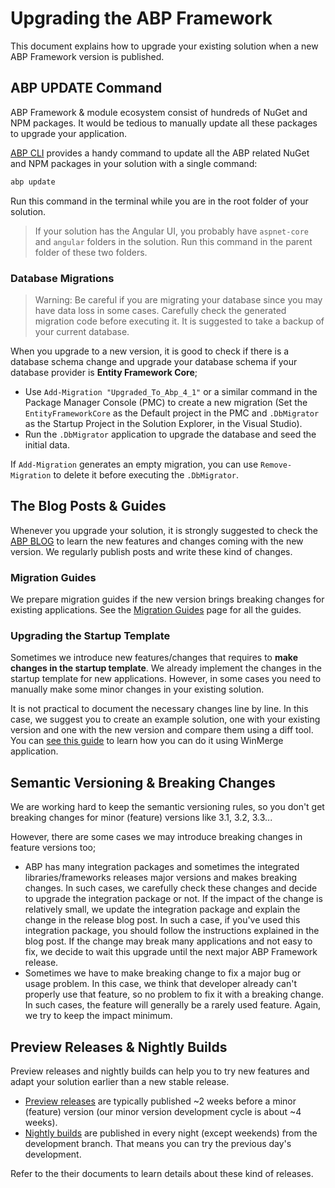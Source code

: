 # Upgrading the ABP Framework

This document explains how to upgrade your existing solution when a new ABP Framework version is published.

## ABP UPDATE Command

ABP Framework & module ecosystem consist of hundreds of NuGet and NPM packages. It would be tedious to manually update all these packages to upgrade your application.

[ABP CLI](CLI.md) provides a handy command to update all the ABP related NuGet and NPM packages in your solution with a single command:

````bash
abp update
````

Run this command in the terminal while you are in the root folder of your solution.

> If your solution has the Angular UI, you probably have `aspnet-core` and `angular` folders in the solution. Run this command in the parent folder of these two folders.

### Database Migrations

> Warning: Be careful if you are migrating your database since you may have data loss in some cases. Carefully check the generated migration code before executing it. It is suggested to take a backup of your current database.

When you upgrade to a new version, it is good to check if there is a database schema change and upgrade your database schema if your database provider is **Entity Framework Core**;

* Use `Add-Migration "Upgraded_To_Abp_4_1"` or a similar command in the Package Manager Console (PMC) to create a new migration (Set the `EntityFrameworkCore` as the Default project in the PMC and `.DbMigrator` as the Startup Project in the Solution Explorer, in the Visual Studio).
* Run the `.DbMigrator` application to upgrade the database and seed the initial data.

If `Add-Migration` generates an empty migration, you can use `Remove-Migration` to delete it before executing the `.DbMigrator`.

## The Blog Posts & Guides

Whenever you upgrade your solution, it is strongly suggested to check the [ABP BLOG](https://blog.abp.io/) to learn the new features and changes coming with the new version. We regularly publish posts and write these kind of changes.

### Migration Guides

We prepare migration guides if the new version brings breaking changes for existing applications. See the [Migration Guides](Migration-Guides/Index.md) page for all the guides.

### Upgrading the Startup Template

Sometimes we introduce new features/changes that requires to **make changes in the startup template**. We already implement the changes in the startup template for new applications. However, in some cases you need to manually make some minor changes in your existing solution.

It is not practical to document the necessary changes line by line. In this case, we suggest you to create an example solution, one with your existing version and one with the new version and compare them using a diff tool. You can [see this guide](Migration-Guides/Upgrading-Startup-Template.md) to learn how you can do it using WinMerge application.

## Semantic Versioning & Breaking Changes

We are working hard to keep the semantic versioning rules, so you don't get breaking changes for minor (feature) versions like 3.1, 3.2, 3.3...

However, there are some cases we may introduce breaking changes in feature versions too;

* ABP has many integration packages and sometimes the integrated libraries/frameworks releases major versions and makes breaking changes. In such cases, we carefully check these changes and decide to upgrade the integration package or not. If the impact of the change is relatively small, we update the integration package and explain the change in the release blog post. In such a case, if you've used this integration package, you should follow the instructions explained in the blog post. If the change may break many applications and not easy to fix, we decide to wait this upgrade until the next major ABP Framework release.
* Sometimes we have to make breaking change to fix a major bug or usage problem. In this case, we think that developer already can't properly use that feature, so no problem to fix it with a breaking change. In such cases, the feature will generally be a rarely used feature. Again, we try to keep the impact minimum.

## Preview Releases & Nightly Builds

Preview releases and nightly builds can help you to try new features and adapt your solution earlier than a new stable release.

* [Preview releases](Previews.md) are typically published ~2 weeks before a minor (feature) version (our minor version development cycle is about ~4 weeks).
* [Nightly builds](Nightly-Builds.md) are published in every night (except weekends) from the development branch. That means you can try the previous day's development.

Refer to the their documents to learn details about these kind of releases.